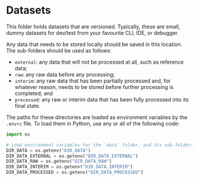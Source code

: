 # Datasets

This folder holds datasets that are versioned. Typically, these are small, dummy datasets for dev/test from your favourite
CLI, IDE, or debugger.

Any data that needs to be stored locally should be saved in this location.
The sub-folders should be used as follows:

- `external`: any data that will not be processed at all, such as reference data;
- `raw`: any raw data before any processing;
- `interim`: any raw data that has been partially processed and, for whatever reason,
  needs to be stored before further processing is completed; and
- `processed`: any raw or interim data that has been fully processed into its final
  state.

The paths for these directories are loaded as environment variables by the
`.envrc` file. To load them in Python, use any or all of the following code:

```python
import os

# Load environment variables for the `data` folder, and its sub-folders
DIR_DATA = os.getenv("DIR_DATA")
DIR_DATA_EXTERNAL = os.getenv("DIR_DATA_EXTERNAL")
DIR_DATA_RAW = os.getenv("DIR_DATA_RAW")
DIR_DATA_INTERIM = os.getenv("DIR_DATA_INTERIM")
DIR_DATA_PROCESSED = os.getenv("DIR_DATA_PROCESSED")
```
